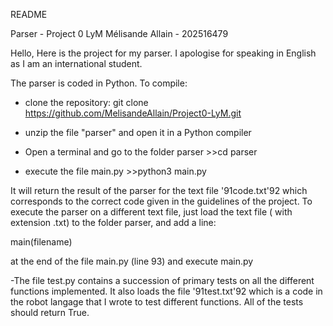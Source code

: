 README 

Parser - Project 0 LyM 
Mélisande Allain - 202516479 

Hello, Here is the project for my parser. I apologise for speaking in English as I am an international student. 

The parser is coded in Python. 
To compile: 

- clone the repository:
   git clone https://github.com/MelisandeAllain/Project0-LyM.git


- unzip the file "parser" and open it in a Python compiler
 
- Open a terminal and go to the folder parser  >>cd parser

- execute the file main.py  >>python3 main.py

It will return the result of the parser for the text file \'91code.txt\'92 which corresponds to the correct code given in the guidelines of the project. To execute the parser on a different text file, just load the text file ( with extension .txt) to the folder parser, and add a line:

main(filename) 

at the end of the file main.py (line 93) and execute main.py

-The file test.py contains a succession of primary tests on all the different functions  implemented. It also loads the file \'91test.txt\'92 which is a code in the robot langage that I wrote to test different functions. All of the tests should return True. 
